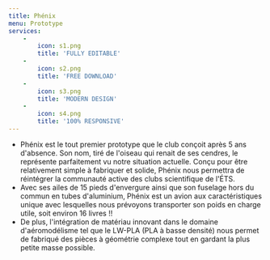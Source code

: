 ```yaml
---
title: Phénix
menu: Prototype
services:
    -
        icon: s1.png
        title: 'FULLY EDITABLE'
    -
        icon: s2.png
        title: 'FREE DOWNLOAD'
    -
        icon: s3.png
        title: 'MODERN DESIGN'
    -
        icon: s4.png
        title: '100% RESPONSIVE'
---
```


* Phénix est le tout premier prototype que le club conçoit après 5 ans d'absence. Son nom, tiré de l'oiseau qui renait de ses cendres, le représente parfaitement vu notre situation actuelle. Conçu pour être relativement simple à fabriquer et solide, Phénix nous permettra de réintégrer la communauté active des clubs scientifique de l'ÉTS. 
* Avec ses ailes de 15 pieds d'envergure ainsi que son fuselage hors du commun en tubes d'aluminium, Phénix est un avion aux caractéristiques unique avec lesquelles nous prévoyons transporter son poids en charge utile, soit environ 16 livres !!
* De plus, l'intégration de matériau innovant dans le domaine d'aéromodélisme tel que le LW-PLA (PLA à basse densité) nous permet de fabriqué des pièces à géométrie complexe tout en gardant la plus petite masse possible.